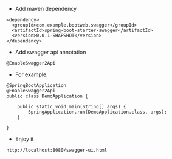 * Add maven dependency

```
<dependency>
  <groupId>com.example.bootweb.swagger</groupId>
  <artifactId>spring-boot-starter-swagger</artifactId>
  <version>0.0.1-SHAPSHOT</version>
</dependency>
```

* Add swagger api annotation

```
@EnableSwagger2Api
```

* For example: 

```
@SpringBootApplication
@EnableSwagger2Api
public class DemoApplication {

	public static void main(String[] args) {
		SpringApplication.run(DemoApplication.class, args);
	}

}
```

* Enjoy it

```
http://localhost:8080/swagger-ui.html
```
